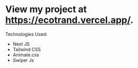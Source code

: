 # View my project at https://ecotrand.vercel.app/. <br>
Technologies Used:
<ul>
  <Li>Next JS</Li>
  <li>Tailwind CSS</li>
  <li>Animate.css</li>
  <li>Swiper Js</li>
</ul>
